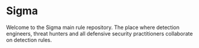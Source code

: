 # Sigma
Welcome to the Sigma main rule repository. The place where detection engineers, threat hunters and all defensive security practitioners collaborate on detection rules. 
